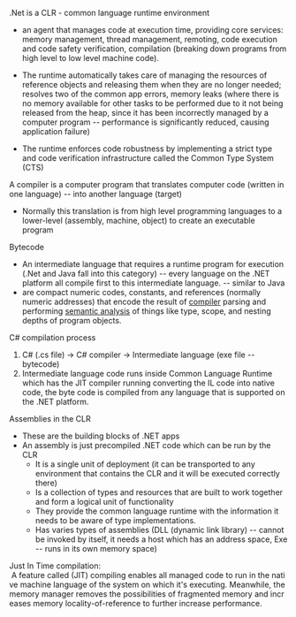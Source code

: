 .Net is a CLR - common language runtime environment 
- an agent that manages code at execution time, providing core services: memory management, thread management, remoting, code execution and code safety verification, compilation (breaking down programs from high level to low level machine code).

- The runtime automatically takes care of managing the resources of reference objects and releasing them when they are no longer needed; resolves two of the common app errors, memory leaks (where there is no memory available for other tasks to be performed due to it not being released from the heap, since it has been incorrectly managed by a computer program -- performance is significantly reduced, causing application failure) 
- The runtime enforces code robustness by implementing a strict type and code verification infrastructure called the Common Type System (CTS)

A compiler is a computer program that translates computer code (written in one language) -- into another language (target)
- Normally this translation is from high level programming languages to a lower-level (assembly, machine, object) to create an executable program

Bytecode
- An intermediate language that requires a runtime program for execution (.Net and Java fall into this category) -- every language on the .NET platform all compile first to this intermediate language. -- similar to Java
- are compact numeric codes, constants, and references (normally numeric addresses) that encode the result of [compiler](https://en.wikipedia.org/wiki/Compiler "Compiler") parsing and performing [semantic analysis](https://en.wikipedia.org/wiki/Semantic_analysis_(compilers) "Semantic analysis (compilers)") of things like type, scope, and nesting depths of program objects.

C# compilation process
1. C# (.cs file) -> C# compiler -> Intermediate language (exe file -- bytecode)
2. Intermediate language code runs inside Common Language Runtime which has the JIT compiler running converting the IL code into native code, the byte code is compiled from any language that is supported on the .NET platform.

Assemblies in the CLR
- These are the building blocks of .NET apps
- An assembly is just precompiled .NET code which can be run by the CLR
	- It is a single unit of deployment (it can be transported to any environment that contains the CLR and it will be executed correctly there)
	- Is a collection of types and resources that are built to work together and form a logical unit of functionality
	- They provide the common language runtime with the information it needs to be aware of type implementations.
	- Has varies types of assemblies (DLL (dynamic link library) -- cannot be invoked by itself, it needs a host which has an address space, Exe -- runs in its own memory space)
	


Just In Time compilation:
 A feature called (JIT) compiling enables all managed code to run in the native machine language of the system on which it's executing. Meanwhile, the memory manager removes the possibilities of fragmented memory and increases memory locality-of-reference to further increase performance.

